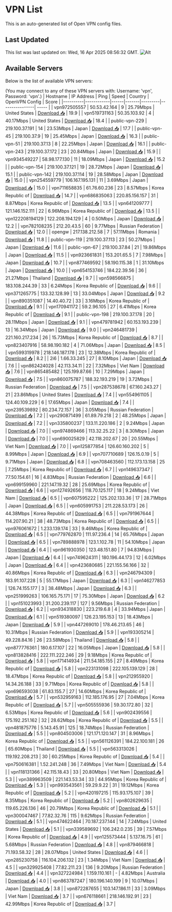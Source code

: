 # VPN List

This is an auto-generated list of Open VPN config files.

## Last Updated

This list was last updated on: Wed, 16 Apr 2025 08:56:32 GMT.
![Alt](https://repobeats.axiom.co/api/embed/186b98318ef1479477931607c1ad7d823f12451f.svg "Repobeats analytics image")

## Available Servers

Below is the list of available VPN servers:

(You may connect to any of these VPN servers with: Username: 'vpn', Password: 'vpn'.)
| Hostname | IP Address | Ping | Speed | Country | OpenVPN Config | Score |
|----------|------------|------|-------|---------|----------------| ----- |
| vpn972505557 | 50.53.42.164 | 9 | 25.79Mbps | United States | [Download 📥](./configs/server_0_US.ovpn) | 19.9 |
| vpn519731163 | 50.35.103.92 | 4 | 40.17Mbps | United States | [Download 📥](./configs/server_1_US.ovpn) | 18.4 |
| public-vpn-229 | 219.100.37.191 | 14 | 23.53Mbps | Japan | [Download 📥](./configs/server_2_JP.ovpn) | 17.7 |
| public-vpn-45 | 219.100.37.9 | 19 | 25.45Mbps | Japan | [Download 📥](./configs/server_3_JP.ovpn) | 16.3 |
| public-vpn-51 | 219.100.37.13 | 8 | 22.25Mbps | Japan | [Download 📥](./configs/server_4_JP.ovpn) | 16.1 |
| public-vpn-243 | 219.100.37.172 | 23 | 20.84Mbps | Japan | [Download 📥](./configs/server_5_JP.ovpn) | 15.9 |
| vpn934549227 | 58.98.177.130 | 11 | 18.09Mbps | Japan | [Download 📥](./configs/server_6_JP.ovpn) | 15.2 |
| public-vpn-154 | 219.100.37.121 | 19 | 28.72Mbps | Japan | [Download 📥](./configs/server_7_JP.ovpn) | 15.1 |
| public-vpn-142 | 219.100.37.114 | 19 | 28.58Mbps | Japan | [Download 📥](./configs/server_8_JP.ovpn) | 15.0 |
| vpn254559779 | 106.167.195.131 | 11 | 3.69Mbps | Japan | [Download 📥](./configs/server_9_JP.ovpn) | 15.0 |
| vpn711658835 | 61.76.60.236 | 23 | 8.57Mbps | Korea Republic of | [Download 📥](./configs/server_10_KR.ovpn) | 14.7 |
| vpn686835063 | 220.85.156.157 | 31 | 8.87Mbps | Korea Republic of | [Download 📥](./configs/server_11_KR.ovpn) | 13.5 |
| vpn641209777 | 121.146.152.111 | 22 | 6.96Mbps | Korea Republic of | [Download 📥](./configs/server_12_KR.ovpn) | 13.5 |
| vpn122208194129 | 122.208.194.129 | 4 | 0.50Mbps | Japan | [Download 📥](./configs/server_13_JP.ovpn) | 12.2 |
| vpn782108235 | 212.20.43.5 | 60 | 9.77Mbps | Russian Federation | [Download 📥](./configs/server_14_RU.ovpn) | 12.0 |
| opengw | 217.138.212.58 | 7 | 57.11Mbps | Romania | [Download 📥](./configs/server_15_RO.ovpn) | 11.8 |
| public-vpn-119 | 219.100.37.113 | 23 | 50.27Mbps | Japan | [Download 📥](./configs/server_16_JP.ovpn) | 11.6 |
| public-vpn-67 | 219.100.37.84 | 21 | 19.86Mbps | Japan | [Download 📥](./configs/server_17_JP.ovpn) | 11.5 |
| vpn923661831 | 153.201.65.5 | 7 | 7.98Mbps | Japan | [Download 📥](./configs/server_18_JP.ovpn) | 10.7 |
| vpn877469592 | 58.190.115.38 | 1 | 31.10Mbps | Japan | [Download 📥](./configs/server_19_JP.ovpn) | 10.0 |
| vpn654153746 | 184.22.39.56 | 36 | 21.27Mbps | Thailand | [Download 📥](./configs/server_20_TH.ovpn) | 9.7 |
| vpn598566875 | 183.108.244.39 | 33 | 6.24Mbps | Korea Republic of | [Download 📥](./configs/server_21_KR.ovpn) | 9.6 |
| vpn371265775 | 133.32.128.99 | 13 | 33.04Mbps | Japan | [Download 📥](./configs/server_22_JP.ovpn) | 9.2 |
| vpn890351087 | 14.40.40.72 | 33 | 3.16Mbps | Korea Republic of | [Download 📥](./configs/server_23_KR.ovpn) | 9.1 |
| vpn170941172 | 59.2.96.105 | 27 | 6.41Mbps | Korea Republic of | [Download 📥](./configs/server_24_KR.ovpn) | 9.1 |
| public-vpn-198 | 219.100.37.178 | 20 | 28.11Mbps | Japan | [Download 📥](./configs/server_25_JP.ovpn) | 9.1 |
| vpn479781942 | 60.153.193.239 | 13 | 16.34Mbps | Japan | [Download 📥](./configs/server_26_JP.ovpn) | 9.0 |
| vpn246481739 | 221.160.217.234 | 26 | 15.73Mbps | Korea Republic of | [Download 📥](./configs/server_27_KR.ovpn) | 8.7 |
| vpn823407916 | 58.98.190.182 | 4 | 71.06Mbps | Japan | [Download 📥](./configs/server_28_JP.ovpn) | 8.5 |
| vpn599319978 | 218.146.187.178 | 23 | 12.38Mbps | Korea Republic of | [Download 📥](./configs/server_29_KR.ovpn) | 8.2 |
| 2i6 | 1.66.33.245 | 27 | 8.10Mbps | Japan | [Download 📥](./configs/server_30_JP.ovpn) | 7.6 |
| vpn862424028 | 42.113.34.11 | 22 | 7.32Mbps | Viet Nam | [Download 📥](./configs/server_31_VN.ovpn) | 7.6 |
| vpn865485482 | 125.199.87.66 | 10 | 7.29Mbps | Japan | [Download 📥](./configs/server_32_JP.ovpn) | 7.5 |
| vpn860075787 | 188.32.193.219 | 19 | 3.72Mbps | Russian Federation | [Download 📥](./configs/server_33_RU.ovpn) | 7.5 |
| vpn287538678 | 67.160.243.27 | 21 | 23.86Mbps | United States | [Download 📥](./configs/server_34_US.ovpn) | 7.4 |
| vpn554961105 | 124.40.109.229 | 6 | 17.65Mbps | Japan | [Download 📥](./configs/server_35_JP.ovpn) | 7.4 |
| vpn239539892 | 80.234.72.157 | 36 | 3.05Mbps | Russian Federation | [Download 📥](./configs/server_36_RU.ovpn) | 7.2 |
| vpn290871499 | 61.89.79.218 | 2 | 48.25Mbps | Japan | [Download 📥](./configs/server_37_JP.ovpn) | 7.2 |
| vpn335800237 | 133.11.220.186 | 2 | 9.24Mbps | Japan | [Download 📥](./configs/server_38_JP.ovpn) | 7.0 |
| vpn974869466 | 113.32.25.22 | 3 | 8.30Mbps | Japan | [Download 📥](./configs/server_39_JP.ovpn) | 7.0 |
| vpn690025829 | 42.118.202.67 | 20 | 20.55Mbps | Viet Nam | [Download 📥](./configs/server_40_VN.ovpn) | 7.0 |
| vpn125877854 | 126.60.160.202 | 5 | 8.99Mbps | Japan | [Download 📥](./configs/server_41_JP.ovpn) | 6.9 |
| vpn707710689 | 126.15.0.19 | 5 | 9.71Mbps | Japan | [Download 📥](./configs/server_42_JP.ovpn) | 6.8 |
| vpn708463560 | 112.173.13.158 | 25 | 7.25Mbps | Korea Republic of | [Download 📥](./configs/server_43_KR.ovpn) | 6.7 |
| vpn149637347 | 77.50.154.61 | 16 | 4.83Mbps | Russian Federation | [Download 📥](./configs/server_44_RU.ovpn) | 6.6 |
| vpn699159960 | 221.147.19.32 | 28 | 25.69Mbps | Korea Republic of | [Download 📥](./configs/server_45_KR.ovpn) | 6.6 |
| vpn127492656 | 118.70.125.117 | 18 | 9.24Mbps | Viet Nam | [Download 📥](./configs/server_46_VN.ovpn) | 6.5 |
| vpn607595222 | 125.202.133.36 | 17 | 28.71Mbps | Japan | [Download 📥](./configs/server_47_JP.ovpn) | 6.5 |
| vpn605991753 | 211.228.53.173 | 26 | 44.38Mbps | Korea Republic of | [Download 📥](./configs/server_48_KR.ovpn) | 6.5 |
| vpn791967644 | 114.207.90.21 | 38 | 48.73Mbps | Korea Republic of | [Download 📥](./configs/server_49_KR.ovpn) | 6.5 |
| vpn976061672 | 1.233.139.174 | 33 | 9.46Mbps | Korea Republic of | [Download 📥](./configs/server_50_KR.ovpn) | 6.5 |
| vpn779762870 | 111.97.236.4 | 14 | 65.76Mbps | Japan | [Download 📥](./configs/server_51_JP.ovpn) | 6.5 |
| vpn789888978 | 123.1.102.78 | 11 | 54.10Mbps | Japan | [Download 📥](./configs/server_52_JP.ovpn) | 6.4 |
| vpn961930350 | 123.48.151.80 | 7 | 94.83Mbps | Japan | [Download 📥](./configs/server_53_JP.ovpn) | 6.4 |
| vpn749624311 | 180.196.44.173 | 12 | 6.02Mbps | Japan | [Download 📥](./configs/server_54_JP.ovpn) | 6.4 |
| vpn423680685 | 221.155.56.166 | 32 | 40.86Mbps | Korea Republic of | [Download 📥](./configs/server_55_KR.ovpn) | 6.3 |
| vpn246794309 | 183.91.107.228 | 5 | 55.17Mbps | Japan | [Download 📥](./configs/server_56_JP.ovpn) | 6.3 |
| vpn146277853 | 126.74.155.177 | 3 | 38.48Mbps | Japan | [Download 📥](./configs/server_57_JP.ovpn) | 6.3 |
| vpn251999263 | 106.165.75.171 | 17 | 75.30Mbps | Japan | [Download 📥](./configs/server_58_JP.ovpn) | 6.2 |
| vpn151023993 | 31.200.239.117 | 127 | 9.56Mbps | Russian Federation | [Download 📥](./configs/server_59_RU.ovpn) | 6.2 |
| vpn934318830 | 223.219.6.8 | 4 | 33.94Mbps | Japan | [Download 📥](./configs/server_60_JP.ovpn) | 6.1 |
| vpn519380097 | 126.23.195.153 | 13 | 18.43Mbps | Japan | [Download 📥](./configs/server_61_JP.ovpn) | 5.9 |
| vpn447269010 | 178.46.213.65 | 46 | 10.31Mbps | Russian Federation | [Download 📥](./configs/server_62_RU.ovpn) | 5.9 |
| vpn193305214 | 49.228.84.16 | 26 | 23.58Mbps | Thailand | [Download 📥](./configs/server_63_TH.ovpn) | 5.8 |
| vpn877776361 | 180.6.17.107 | 22 | 16.05Mbps | Japan | [Download 📥](./configs/server_64_JP.ovpn) | 5.8 |
| vpn813828416 | 222.111.222.246 | 29 | 9.18Mbps | Korea Republic of | [Download 📥](./configs/server_65_KR.ovpn) | 5.8 |
| vpn171414934 | 211.54.185.155 | 27 | 8.49Mbps | Korea Republic of | [Download 📥](./configs/server_66_KR.ovpn) | 5.8 |
| vpn223131098 | 222.105.139.129 | 28 | 18.47Mbps | Korea Republic of | [Download 📥](./configs/server_67_KR.ovpn) | 5.8 |
| vpn212955920 | 14.34.26.188 | 33 | 9.71Mbps | Korea Republic of | [Download 📥](./configs/server_68_KR.ovpn) | 5.8 |
| vpn696593038 | 61.83.155.7 | 27 | 14.60Mbps | Korea Republic of | [Download 📥](./configs/server_69_KR.ovpn) | 5.7 |
| vpn532959163 | 112.185.176.95 | 27 | 7.04Mbps | Korea Republic of | [Download 📥](./configs/server_70_KR.ovpn) | 5.7 |
| vpn505555936 | 59.30.172.80 | 32 | 6.53Mbps | Korea Republic of | [Download 📥](./configs/server_71_KR.ovpn) | 5.6 |
| vpn902439556 | 175.192.251.162 | 32 | 28.62Mbps | Korea Republic of | [Download 📥](./configs/server_72_KR.ovpn) | 5.5 |
| vpn481875776 | 5.143.45.91 | 125 | 18.74Mbps | Russian Federation | [Download 📥](./configs/server_73_RU.ovpn) | 5.5 |
| vpn804503006 | 121.171.120.147 | 31 | 8.96Mbps | Korea Republic of | [Download 📥](./configs/server_74_KR.ovpn) | 5.5 |
| vpn561126391 | 184.22.100.181 | 26 | 65.60Mbps | Thailand | [Download 📥](./configs/server_75_TH.ovpn) | 5.5 |
| vpn563313026 | 119.192.208.213 | 30 | 60.25Mbps | Korea Republic of | [Download 📥](./configs/server_76_KR.ovpn) | 5.4 |
| vpn750616381 | 1.52.241.248 | 36 | 7.49Mbps | Viet Nam | [Download 📥](./configs/server_77_VN.ovpn) | 5.4 |
| vpn118131366 | 42.115.18.43 | 33 | 20.80Mbps | Viet Nam | [Download 📥](./configs/server_78_VN.ovpn) | 5.3 |
| vpn389963509 | 221.143.53.34 | 33 | 44.95Mbps | Korea Republic of | [Download 📥](./configs/server_79_KR.ovpn) | 5.3 |
| vpn993543561 | 59.29.9.22 | 31 | 19.12Mbps | Korea Republic of | [Download 📥](./configs/server_80_KR.ovpn) | 5.2 |
| vpn420197215 | 115.93.175.107 | 39 | 8.35Mbps | Korea Republic of | [Download 📥](./configs/server_81_KR.ovpn) | 5.2 |
| vpn802629635 | 119.65.226.136 | 46 | 20.79Mbps | Korea Republic of | [Download 📥](./configs/server_82_KR.ovpn) | 5.1 |
| vpn300047467 | 77.82.32.76 | 115 | 9.62Mbps | Russian Federation | [Download 📥](./configs/server_83_RU.ovpn) | 5.1 |
| vpn474622464 | 70.187.237.144 | 14 | 7.24Mbps | United States | [Download 📥](./configs/server_84_US.ovpn) | 5.1 |
| vpn339589692 | 106.242.0.235 | 39 | 7.57Mbps | Korea Republic of | [Download 📥](./configs/server_85_KR.ovpn) | 4.9 |
| vpn125573444 | 5.137.16.75 | 61 | 5.68Mbps | Russian Federation | [Download 📥](./configs/server_86_RU.ovpn) | 4.8 |
| vpn879466818 | 71.193.58.32 | 28 | 28.07Mbps | United States | [Download 📥](./configs/server_87_US.ovpn) | 4.6 |
| vpn285230758 | 116.104.206.132 | 23 | 1.34Mbps | Viet Nam | [Download 📥](./configs/server_88_VN.ovpn) | 4.5 |
| vpn329925408 | 77.82.211.23 | 136 | 9.20Mbps | Russian Federation | [Download 📥](./configs/server_89_RU.ovpn) | 4.4 |
| vpn327224984 | 1.159.110.161 | - | 4.82Mbps | Australia | [Download 📥](./configs/server_90_AU.ovpn) | 4.0 |
| vpn863787247 | 180.196.140.199 | 9 | 10.07Mbps | Japan | [Download 📥](./configs/server_91_JP.ovpn) | 3.8 |
| vpn872287655 | 103.147.186.11 | 33 | 3.09Mbps | Viet Nam | [Download 📥](./configs/server_92_VN.ovpn) | 3.7 |
| vpn676118661 | 218.146.192.91 | 23 | 42.99Mbps | Korea Republic of | [Download 📥](./configs/server_93_KR.ovpn) | 3.7 |
